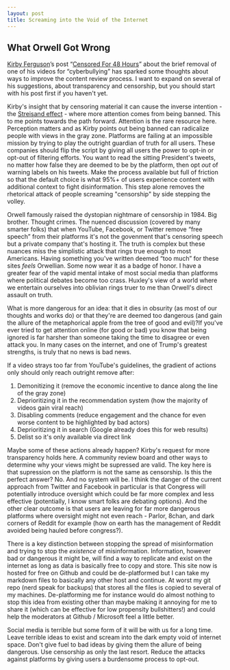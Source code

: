 ```yaml
---
layout: post
title: Screaming into the Void of the Internet
---
```


## What Orwell Got Wrong
[Kirby Ferguson](https://www.everythingisaremix.info/)’s post “[Censored For 48 Hours](https://link.medium.com/qhmdrKvX0bb)” about the brief removal of one of his videos for “cyberbullying” has sparked some thoughts about ways to improve the content review process. I want to expand on several of his suggestions, about transparency and censorship, but you should start with his post first if you haven't yet.

Kirby's insight that by censoring material it can cause the inverse intention - the [Streisand effect](https://en.wikipedia.org/wiki/Streisand_effect) - where more attention comes from being banned. This to me points towards the path forward. Attention is the rare resource here. Perception matters and as Kirby points out being banned can radicalize people with views in the gray zone. Platforms are failing at an impossible mission by trying to play the outright guardian of truth for all users. These companies should flip the script by giving all users the power to opt-in or opt-out of filtering efforts. You want to read the sitting President's tweets, no matter how false they are deemed to be by the platform, then opt _out_ of warning labels on his tweets. Make the process available but full of friction so that the default choice is what 95%+ of users experience content with additional context to fight disinformation. This step alone removes the rhetorical attack of people screaming "censorship" by side stepping the volley. 

Orwell famously raised the dystopian nightmare of censorship in 1984. Big brother. Thought crimes. The nuenced discussion (covered by many smarter folks) that when YouTube, Facebook, or Twitter remove “free speech” from their platforms it's not the govenment that's censoring speech but a private company that's hosting it. The truth is complex but these nuances miss the simplistic attack that rings true enough to most Americans. Having something you've written deemed “too much” for these sites _feels_ Orwellian. Some now wear it as a badge of honor. I have a greater fear of the vapid mental intake of most social media than platforms where political debates become too crass. Huxley's view of a world where we entertain ourselves into oblivian rings truer to me than Orwell's direct assault on truth.

What is more dangerous for an idea: that it dies in obsurity (as most of our thoughts and works do) or that they're are deemed too dangerous (and gain the allure of the metaphorical apple from the tree of good and evil)?If you've ever tried to get attention online (for good or bad) you know that being ignored is far harsher than someone taking the time to disagree or even attack you. In many cases on the internet, and one of Trump's greatest strengths, is truly that no news is bad news. 

If a video strays too far from YouTube's guidelines, the gradient of actions only should only reach outright remove after: 
1. Demonitizing it (remove the economic incentive to dance along the line of the gray zone)
2. Deprioritizing it in the recommendation system (how the majority of videos gain viral reach)
3. Disabling comments (reduce engagement and the chance for even worse content to be highlighted by bad actors)
4. Deprioritizing it in search (Google already does this for web results)
5. Delist so it's only available via direct link

Maybe some of these actions already happen? Kirby's request for more transparency holds here. A community review board and other ways to determine why your views might be supressed are valid. The key here is that supression on the platform is not the same as censorship. Is this the perfect answer? No. And no system will be. I think the danger of the current approach from Twitter and Facebook in particular is that Congress will potentially introduce oversight which could be far more complex and less effective (potentially, I know smart folks are debating options). And the other clear outcome is that users are leaving for far more dangerous platforms where oversight might not even reach - Parlor, 8chan, and dark corners of Reddit for example (how on earth has the management of Reddit avoided being hauled before congress?).

There is a key distinction between stopping the spread of misinformation and trying to stop the _existence_ of misinformation. Information, however bad or dangerous it might be, will find a way to replicate and exist on the internet as long as data is basically free to copy and store. This site now is hosted for free on Github and could be de-platformed but I can take my markdown files to basically any other host and continue. At worst my git repo (nerd speak for backups) that stores all the files is copied to several of my machines. De-platforming me for instance would do almost nothing to stop this idea from existing other than maybe making it annoying for me to share it (which can be effective for low propensity bullshitters!) and could help the moderators at Github / Microsoft feel a little better.

Social media is terrible but some form of it will be with us for a long time. Leave terrible ideas to exist and scream into the dark empty void of internet space. Don't give fuel to bad ideas by giving them the allure of being dangerous. Use censorship as only the last resort. Reduce the attacks against platforms by giving users a burdensome process to opt-out. 